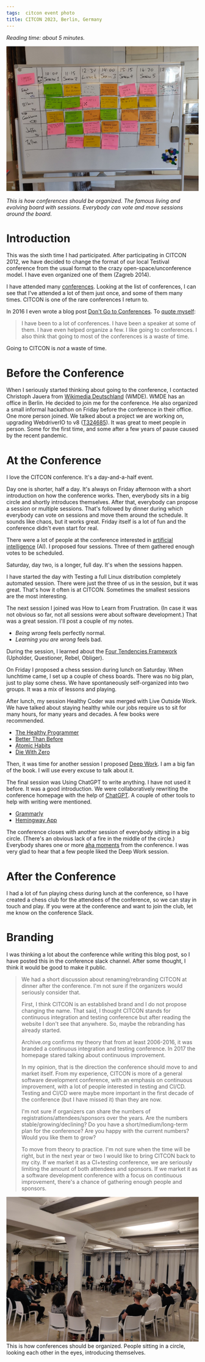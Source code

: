```yaml
---
tags:  citcon event photo
title: CITCON 2023, Berlin, Germany
---
```

*Reading time: about 5 minutes.*

![Sessions](assets/2023/citcon-2023/sessions.jpg "Sessions")

*This is how conferences should be organized. The famous living and evolving board with sessions. Everybody can vote and move sessions around the board.*

# Introduction

This was the sixth time I had participated. After participating in CITCON 2012, we have decided to change the format of our local Testival conference from the usual format to the crazy open-space/unconference model. I have even organized one of them (Zagreb 2014).

I have attended many [conferences](tags/event). Looking at the list of conferences, I can see that I've attended a lot of them just once, and some of them many times. CITCON is one of the rare conferences I return to.

In 2016 I even wrote a blog post [Don't Go to Conferences](dont-go-to-conferences). To [quote myself](https://en.wikipedia.org/wiki/Jumping_the_shark):

> I have been to a lot of conferences. I have been a speaker at some of them. I have even helped organize a few. I like going to conferences. I also think that going to most of the conferences is a waste of time.

Going to CITCON is *not* a waste of time.

# Before the Conference

When I seriously started thinking about going to the conference, I contacted Christoph Jauera from [Wikimedia Deutschland](https://en.wikipedia.org/wiki/Wikimedia_Deutschland) (WMDE). WMDE has an office in Berlin. He decided to join me for the conference. He also organized a small informal hackathon on Friday before the conference in their office. One more person joined. We talked about a project we are working on, upgrading WebdriverIO to v8 ([T324685](https://phabricator.wikimedia.org/T324685)). It was great to meet people in person. Some for the first time, and some after a few years of pause caused by the recent pandemic.

# At the Conference

I love the CITCON conference. It's a day-and-a-half event.

Day one is shorter, half a day. It's always on Friday afternoon with a short introduction on how the conference works. Then, everybody sits in a big circle and shortly introduces themselves. After that, everybody can propose a session or multiple sessions. That's followed by dinner during which everybody can vote on sessions and move them around the schedule. It sounds like chaos, but it works great. Friday itself is a lot of fun and the conference didn't even start for real.

There were a lot of people at the conference interested in [artificial intelligence](https://en.wikipedia.org/wiki/Artificial_intelligence) (AI). I proposed four sessions. Three of them gathered enough votes to be scheduled.

Saturday, day two, is a longer, full day. It's when the sessions happen.

I have started the day with Testing a full Linux distribution completely automated session. There were just the three of us in the session, but it was great. That's how it often is at CITCON. Sometimes the smallest sessions are the most interesting.

The next session I joined was How to Learn from Frustration. (In case it was not obvious so far, not all sessions were about software development.) That was a great session. I'll post a couple of my notes.

- *Being wrong* feels perfectly normal.
- *Learning you are wrong* feels bad.

During the session, I learned about the [Four Tendencies Framework](https://gretchenrubin.com/four-tendencies/) (Upholder, Questioner, Rebel, Obliger).

On Friday I proposed a chess session during lunch on Saturday. When lunchtime came, I set up a couple of chess boards. There was no big plan, just to play some chess. We have spontaneously self-organized into two groups. It was a mix of lessons and playing.

After lunch, my session Healthy Coder was merged with Live Outside Work. We have talked about staying healthy while our jobs require us to sit for many hours, for many years and decades. A few books were recommended.

- [The Healthy Programmer](https://healthyprog.com)
- [Better Than Before](https://gretchenrubin.com/books/better-than-before)
- [Atomic Habits](https://jamesclear.com/atomic-habits)
- [Die With Zero](https://www.diewithzerobook.com)

Then, it was time for another session I proposed [Deep Work](https://filipin.eu/tags/deep-work). I am a big fan of the book. I will use every excuse to talk about it.

The final session was Using ChatGPT to write anything. I have not used it before. It was a good introduction. We were collaboratively rewriting the conference homepage with the help of [ChatGPT](https://openai.com/chatgpt). A couple of other tools to help with writing were mentioned.

- [Grammarly](https://www.grammarly.com/)
- [Hemingway App](https://hemingwayapp.com/)

The conference closes with another session of everybody sitting in a big circle. (There's an obvious lack of a fire in the middle of the circle.) Everybody shares one or more [aha moments](https://en.wikipedia.org/wiki/Eureka_effect) from the conference. I was very glad to hear that a few people liked the Deep Work session.

# After the Conference

I had a lot of fun playing chess during lunch at the conference, so I have created a chess club for the attendees of the conference, so we can stay in touch and play. If you were at the conference and want to join the club, let me know on the conference Slack.

# Branding

I was thinking a lot about the conference while writing this blog post, so I have posted this in the conference slack channel. After some thought, I think it would be good to make it public.

> We had a short discussion about renaming/rebranding CITCON at dinner after the conference. I'm not sure if the organizers would seriously consider that.
>
> First, I think CITCON is an established brand and I do not propose changing the name. That said, I thought CITCON stands for continuous integration and testing conference but after reading the website I don't see that anywhere. So, maybe the rebranding has already started.
>
> Archive.org confirms my theory that from at least 2006-2016, it was branded a continuous integration and testing conference. In 2017 the homepage stared talking about continuous improvement.
>
> In my opinion, that is the direction the conference should move to and market itself. From my experience, CITCON is more of a general software development conference, with an emphasis on continuous improvement, with a lot of people interested in testing and CI/CD. Testing and CI/CD were maybe more important in the first decade of the conference (but I have missed it) than they are now.
>
> I'm not sure if organizers can share the numbers of registrations/attendees/sponsors over the years. Are the numbers stable/growing/declining? Do you have a short/medium/long-term plan for the conference? Are you happy with the current numbers? Would you like them to grow?
>
> To move from theory to practice. I'm not sure when the time will be right, but in the next year or two I would like to bring CITCON back to my city. If we market it as a CI+testing conference, we are seriously limiting the amount of both attendees and sponsors. If we market it as a software development conference with a focus on continuous improvement, there's a chance of gathering enough people and sponsors.

![Circle](assets/2023/citcon-2023/circle.jpg "Cricle")
This is how conferences should be organized. People sitting in a circle, looking each other in the eyes, introducing themselves.
